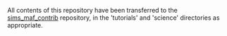 All contents of this repository have been transferred to the [sims_maf_contrib](https://github.com/lsst-nonproject/sims_maf_contrib) repository, in the 'tutorials' and 'science' directories  as appropriate.

